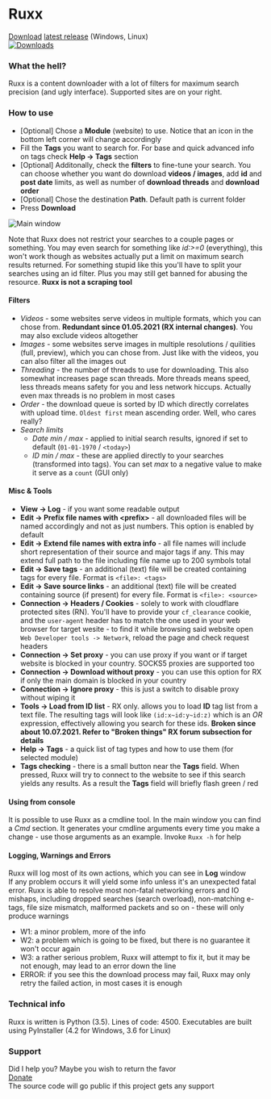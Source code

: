 # Ruxx
[Download](https://github.com/Trickerer01/Ruxx/releases/) [latest release](https://github.com/Trickerer01/Ruxx/releases/latest/) (Windows, Linux)  
[![Downloads](https://img.shields.io/github/downloads/Trickerer01/Ruxx/total?color=brightgreen&style=flat)](https://github.com/Trickerer01/Ruxx/releases/)

### What the hell?
Ruxx is a content downloader with a lot of filters for maximum search precision (and ugly interface). Supported sites are on your right.

### How to use
- \[Optional] Chose a **Module** (website) to use. Notice that an icon in the bottom left corner will change accordingly
- Fill the **Tags** you want to search for. For base and quick advanced info on tags check **Help -> Tags** section
- \[Optional] Additonally, check the **filters** to fine-tune your search. You can choose whether you want do download **videos / images**, add **id** and **post date** limits, as well as number of **download threads** and **download order**
- \[Optional] Chose the destination **Path**. Default path is current folder
- Press **Download**

![Main window](https://user-images.githubusercontent.com/76029665/127795331-928d6645-11c4-4be4-8533-20c628708b6b.JPG)

Note that Ruxx does not restrict your searches to a couple pages or something. You may even search for something like *id:>=0* (everything), this won't work though as websites actually put a limit on maximum search results returned. For something stupid like this you'll have to split your searches using an id filter. Plus you may still get banned for abusing the resource. **Ruxx is not a scraping tool**

#### Filters
- *Videos* - some websites serve videos in multiple formats, which you can chose from. **Redundant since 01.05.2021 (RX internal changes)**. You may also exclude videos altogether
- *Images* - some websites serve images in multiple resolutions / quilities (full, preview), which you can chose from. Just like with the videos, you can also filter all the images out
- *Threading* - the number of threads to use for downloading. This also somewhat increases page scan threads. More threads means speed, less threads means safety for you and less network hiccups. Actually even max threads is no problem in most cases
- *Order* - the download queue is sorted by ID which directly correlates with upload time. `Oldest first` mean ascending order. Well, who cares really?
- *Search limits*
  - *Date min / max* - applied to initial search results, ignored if set to default (`01-01-1970` / `<today>`)
  - *ID min / max* - these are applied directly to your searches (transformed into tags). You can set *max* to a negative value to make it serve as a `count` (GUI only)

#### Misc & Tools
- **View -> Log** - if you want some readable output
- **Edit -> Prefix file names with \<prefix>** - all downloaded files will be named accordingly and not as just numbers. This option is enabled by default
- **Edit -> Extend file names with extra info** - all file names will include short representation of their source and major tags if any. This may extend full path to the file including file name up to 200 symbols total
- **Edit -> Save tags** - an additional (text) file will be created containing tags for every file. Format is `<file>: <tags>`
- **Edit -> Save source links** - an additional (text) file will be created containing source (if present) for every file. Format is `<file>: <source>`
- **Connection -> Headers / Cookies** - solely to work with cloudflare protected sites (RN). You'll have to provide your `cf_clearance` cookie, and the `user-agent` header has to match the one used in your web browser for target wesite - to find it while browsing said website open `Web Developer tools -> Network`, reload the page and check request headers
- **Connection -> Set proxy** - you can use proxy if you want or if target website is blocked in your country. SOCKS5 proxies are supported too
- **Connection -> Download without proxy** - you can use this option for RX if only the main domain is blocked in your country
- **Connection -> Ignore proxy** - this is just a switch to disable proxy without wiping it
- **Tools -> Load from ID list** - RX only. allows you to load **ID** tag list from a text file. The resulting tags will look like `(id:x~id:y~id:z)` which is an *OR* expression, effectively allowing you search for these ids. **Broken since about 10.07.2021. Refer to "Broken things" RX forum subsection for details**
- **Help -> Tags** - a quick list of tag types and how to use them (for selected module)
- **Tags checking** - there is a small button near the **Tags** field. When pressed, Ruxx will try to connect to the website to see if this search yields any results. As a result the **Tags** field will briefly flash green / red

#### Using from console
It is possible to use Ruxx as a cmdline tool. In the main window you can find a *Cmd* section. It generates your cmdline arguments every time you make a change - use those arguments as an example. Invoke `Ruxx -h` for help

#### Logging, Warnings and Errors
Ruxx will log most of its own actions, which you can see in **Log** window  
If any problem occurs it will yield some info unless it's an unexpected fatal error. Ruxx is able to resolve most non-fatal networking errors and IO mishaps, including dropped searches (search overload), non-matching e-tags, file size mismatch, malformed packets and so on - these will only produce warnings
- W1: a minor problem, more of the info
- W2: a problem which is going to be fixed, but there is no guarantee it won't occur again
- W3: a rather serious problem, Ruxx will attempt to fix it, but it may be not enough, may lead to an error down the line
- ERROR: if you see this the download process may fail, Ruxx may only retry the failed action, in most cases it is enough

### Technical info
Ruxx is written is Python (3.5). Lines of code: 4500. Executables are built using PyInstaller (4.2 for Windows, 3.6 for Linux)

### Support
Did I help you? Maybe you wish to return the favor  
[Donate](https://paypal.me/trickerer)  
The source code will go public if this project gets any support
